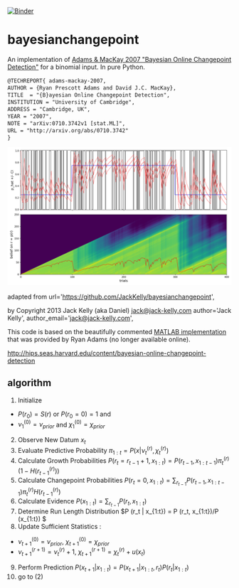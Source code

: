 [![Binder](https://mybinder.org/badge.svg)](https://mybinder.org/v2/gh/laurentperrinet/bayesianchangepoint/master)

bayesianchangepoint
===================

An implementation of
[Adams &amp; MacKay 2007 "Bayesian Online Changepoint Detection"](http://arxiv.org/abs/0710.3742)
for a binomial input. In pure Python.

````
@TECHREPORT{ adams-mackay-2007,
AUTHOR = {Ryan Prescott Adams and David J.C. MacKay},
TITLE  = "{B}ayesian Online Changepoint Detection",
INSTITUTION = "University of Cambridge",
ADDRESS = "Cambridge, UK",
YEAR = "2007",
NOTE = "arXiv:0710.3742v1 [stat.ML]",
URL = "http://arxiv.org/abs/0710.3742"
}
````

![BBCP](bbcp.png)

adapted from
url='https://github.com/JackKelly/bayesianchangepoint',

by
Copyright 2013 Jack Kelly (aka Daniel) jack@jack-kelly.com
author='Jack Kelly',
author_email='jack@jack-kelly.com',

This code is based on the beautifully commented
[MATLAB implementation](http://www.inference.phy.cam.ac.uk/rpa23/changepoint.php)
that was provided by Ryan Adams (no longer available online).

http://hips.seas.harvard.edu/content/bayesian-online-changepoint-detection

algorithm
---------

1. Initialize
 * $P(r_0)= S(r)$ or $P(r_0=0)=1$ and
 * $ν^{(0)}_1 = ν_{prior}$ and $χ^{(0)}_1 = χ_{prior}$
2. Observe New Datum $x_t$
3. Evaluate Predictive Probability $π_{1:t} = P(x |ν^{(r)}_t,χ^{(r)}_t)$
4. Calculate Growth Probabilities $P(r_t=r_{t-1}+1, x_{1:t}) = P(r_{t-1}, x_{1:t-1}) π^{(r)}_t (1−H(r^{(r)}_{t-1}))$
5. Calculate Changepoint Probabilities $P(r_t=0, x_{1:t})= \sum_{r_{t-1}} P(r_{t-1}, x_{1:t-1}) π^{(r)}_t H(r^{(r)}_{t-1})$
6. Calculate Evidence $P(x_{1:t}) = \sum_{r_{t-1}} P (r_t, x_{1:t})$
7. Determine Run Length Distribution $P (r_t | x_{1:t}) = P (r_t, x_{1:t})/P (x_{1:t}) $
8. Update Sufficient Statistics :
 * $ν^{(0)}_{t+1} = ν_{prior}$, $χ^{(0)}_{t+1} = χ_{prior}$
 * $ν^{(r+1)}_{t+1} = ν^{(r)}_{t} +1$, $χ^{(r+1)}_{t+1} = χ^{(r)}_{t} + u(x_t)$
9. Perform Prediction $P (x_{t+1} | x_{1:t}) =   P (x_{t+1}|x_{1:t} , r_t) P (r_t|x_{1:t})$
10. go to (2)
